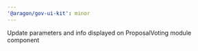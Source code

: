 ```yaml
---
'@aragon/gov-ui-kit': minor
---
```


Update parameters and info displayed on ProposalVoting module component
